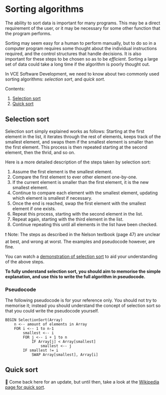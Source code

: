# Sorting algorithms

The ability to sort data is important for many programs. This may be a direct requirement of the user, or it may be necessary for some other function that the program performs.

Sorting may seem easy for a human to perform manually, but to do so in a computer program requires some thought about the individual instructions required, and the control structures that handle decisions. It is also important for these steps to be chosen so as to be _efficient_. Sorting a large set of data could take a long time if the algorithm is poorly thought out.

In VCE Software Development, we need to know about two commonly used sorting algorithms: _selection sort_, and _quick sort_.

Contents:

1. [Selection sort](#selection-sort)
1. [Quick sort](#quick-sort)

## Selection sort

Selection sort simply explained works as follows: Starting at the first element in the list, it iterates through the rest of elements, keeps track of the smallest element, and swaps them if the smallest element is smaller than the first element. This process is then repeated starting at the second element, then the thrid, and so on.

Here is a more detailed description of the steps taken by selection sort:

1. Assume the first element is the smallest element.
1. Compare the first element to ever other element one-by-one.
1. If the current element is smaller than the first element, it is the new smallest element.
1. Continue to compare each element with the smallest element, updating which element is smallest if necessary.
1. Once the end is reached, swap the first element with the smallest element if one exists.
1. Repeat this process, starting with the second element in the list.
1. Repeat again, starting with the third element in the list.
1. Continue repeating this until all elements in the list have been checked.

❗️ Note: The steps as described in the Nelson textbook (page 47) are unclear at best, and wrong at worst. The examples and pseudocode however, are fine.

You can watch a [demonstration of selection sort](https://www.youtube.com/watch?v=g-PGLbMth_g) to aid your understanding of the above steps.

**To fully understand selection sort, you should aim to memorise the simple explanation, and use this to write the full algorithm in pseudocode.**

### Pseudocode

The following pseudocode is for your reference only. You should not try to memorise it; instead you should understand the concept of selection sort so that you could write the pseudocode yourself.

```
BEGIN SelectionSort(Array)
    n <-- amount of elements in Array
    FOR i <-- 1 to n-1
        smallest <-- i
        FOR j <-- i + 1 to n
            IF Array[j] < Array[smallest]
                smallest <-- j
        IF smallest != i
            SWAP Array[smallest], Array[i]
```

## Quick sort

🚧 Come back here for an update, but until then, take a look at the [Wikipedia page for quick sort](https://en.wikipedia.org/wiki/Binary_search_algorithm#Algorithm).
